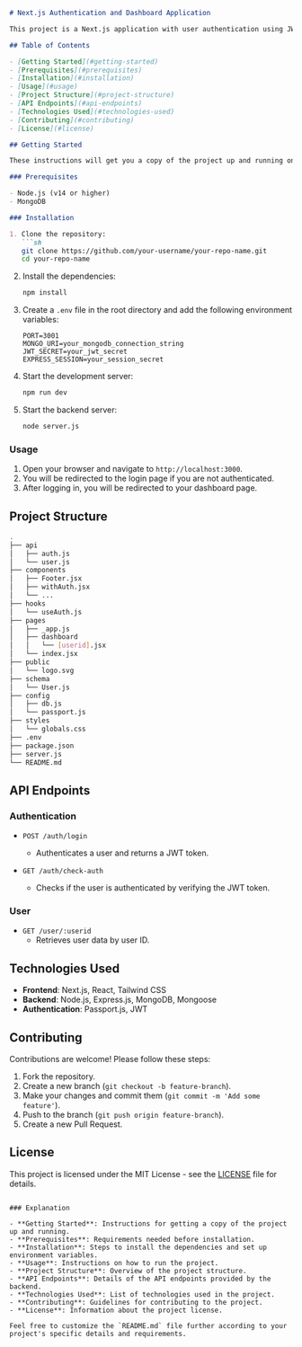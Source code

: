 
```markdown
# Next.js Authentication and Dashboard Application

This project is a Next.js application with user authentication using JWT tokens. It features a protected dashboard page that only authenticated users can access. The project includes a backend API built with Express.js for handling authentication and user data.

## Table of Contents

- [Getting Started](#getting-started)
- [Prerequisites](#prerequisites)
- [Installation](#installation)
- [Usage](#usage)
- [Project Structure](#project-structure)
- [API Endpoints](#api-endpoints)
- [Technologies Used](#technologies-used)
- [Contributing](#contributing)
- [License](#license)

## Getting Started

These instructions will get you a copy of the project up and running on your local machine for development and testing purposes.

### Prerequisites

- Node.js (v14 or higher)
- MongoDB

### Installation

1. Clone the repository:
   ```sh
   git clone https://github.com/your-username/your-repo-name.git
   cd your-repo-name
   ```

2. Install the dependencies:
   ```sh
   npm install
   ```

3. Create a `.env` file in the root directory and add the following environment variables:
   ```env
   PORT=3001
   MONGO_URI=your_mongodb_connection_string
   JWT_SECRET=your_jwt_secret
   EXPRESS_SESSION=your_session_secret
   ```

4. Start the development server:
   ```sh
   npm run dev
   ```

5. Start the backend server:
   ```sh
   node server.js
   ```

### Usage

1. Open your browser and navigate to `http://localhost:3000`.
2. You will be redirected to the login page if you are not authenticated.
3. After logging in, you will be redirected to your dashboard page.

## Project Structure

```bash
.
├── api
│   ├── auth.js
│   └── user.js
├── components
│   ├── Footer.jsx
│   ├── withAuth.jsx
│   └── ...
├── hooks
│   └── useAuth.js
├── pages
│   ├── _app.js
│   ├── dashboard
│   │   └── [userid].jsx
│   └── index.jsx
├── public
│   └── logo.svg
├── schema
│   └── User.js
├── config
│   ├── db.js
│   └── passport.js
├── styles
│   └── globals.css
├── .env
├── package.json
├── server.js
└── README.md
```

## API Endpoints

### Authentication

- `POST /auth/login`
  - Authenticates a user and returns a JWT token.

- `GET /auth/check-auth`
  - Checks if the user is authenticated by verifying the JWT token.

### User

- `GET /user/:userid`
  - Retrieves user data by user ID.

## Technologies Used

- **Frontend**: Next.js, React, Tailwind CSS
- **Backend**: Node.js, Express.js, MongoDB, Mongoose
- **Authentication**: Passport.js, JWT

## Contributing

Contributions are welcome! Please follow these steps:

1. Fork the repository.
2. Create a new branch (`git checkout -b feature-branch`).
3. Make your changes and commit them (`git commit -m 'Add some feature'`).
4. Push to the branch (`git push origin feature-branch`).
5. Create a new Pull Request.

## License

This project is licensed under the MIT License - see the [LICENSE](LICENSE) file for details.
```

### Explanation

- **Getting Started**: Instructions for getting a copy of the project up and running.
- **Prerequisites**: Requirements needed before installation.
- **Installation**: Steps to install the dependencies and set up environment variables.
- **Usage**: Instructions on how to run the project.
- **Project Structure**: Overview of the project structure.
- **API Endpoints**: Details of the API endpoints provided by the backend.
- **Technologies Used**: List of technologies used in the project.
- **Contributing**: Guidelines for contributing to the project.
- **License**: Information about the project license.

Feel free to customize the `README.md` file further according to your project's specific details and requirements.
